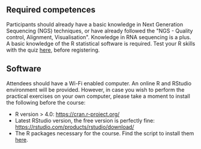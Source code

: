 
## Required competences

Participants should already have a basic knowledge in Next Generation Sequencing (NGS) techniques, or have already followed the "NGS - Quality control, Alignment, Visualisation". Knowledge in RNA sequencing is a plus. A basic knowledge of the R statistical software is required. Test your R skills with the quiz [here](https://docs.google.com/forms/d/e/1FAIpQLSdIyeuabd_ZOWXgI1MWHapmaOMu20L9ESkLDZiWnpmkpujyOg/viewform?usp=sf_link), before registering.

## Software

Attendees should have a Wi-Fi enabled computer. An online R and RStudio environment will be provided. However, in case you wish to perform the practical exercises on your own computer, please take a moment to install the following before the course:

- R version > 4.0: https://cran.r-project.org/
- Latest RStudio version, the free version is perfectly fine: https://rstudio.com/products/rstudio/download/
- The R packages necessary for the course. Find the script to install them [here](../assets/scripts/install_packages.R). 
